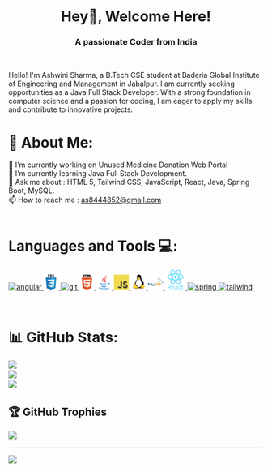 <h1 align="center">Hey👋, Welcome Here!</h1>
<h3 align="center">A passionate Coder from India</h3>
<br/>
<p>Hello! I'm Ashwini Sharma, a B.Tech CSE student at Baderia Global Institute of Engineering and Management in Jabalpur. I am currently seeking opportunities as a Java Full Stack Developer. With a strong foundation in computer science and a passion for coding, I am eager to apply my skills and contribute to innovative projects. </p> 

# 💫 About Me:
🔭 I'm currently working on Unused Medicine Donation Web Portal<br>🌱 I'm currently learning Java Full Stack Development.<br>💭 Ask me about : HTML 5, Tailwind CSS, JavaScript, React, Java, Spring Boot, MySQL.<br>📫 How to reach me : as8444852@gmail.com
<br>
<br>
<h1 align="left">Languages and Tools 💻:</h1>
<p align="left"> <a href="https://angular.io" target="_blank" rel="noreferrer"> <img src="https://angular.io/assets/images/logos/angular/angular.svg" alt="angular" width="30" height="30"/> </a> <a href="https://www.w3schools.com/css/" target="_blank" rel="noreferrer"> <img src="https://raw.githubusercontent.com/devicons/devicon/master/icons/css3/css3-original-wordmark.svg" alt="css3" width="30" height="30"/> </a> <a href="https://git-scm.com/" target="_blank" rel="noreferrer"> <img src="https://www.vectorlogo.zone/logos/git-scm/git-scm-icon.svg" alt="git" width="30" height="30"/> </a> <a href="https://www.w3.org/html/" target="_blank" rel="noreferrer"> <img src="https://raw.githubusercontent.com/devicons/devicon/master/icons/html5/html5-original-wordmark.svg" alt="html5" width="30" height="30"/> </a> <a href="https://www.java.com" target="_blank" rel="noreferrer"> <img src="https://raw.githubusercontent.com/devicons/devicon/master/icons/java/java-original.svg" alt="java" width="30" height="30"/> </a> <a href="https://developer.mozilla.org/en-US/docs/Web/JavaScript" target="_blank" rel="noreferrer"> <img src="https://raw.githubusercontent.com/devicons/devicon/master/icons/javascript/javascript-original.svg" alt="javascript" width="30" height="30"/> </a> <a href="https://www.linux.org/" target="_blank" rel="noreferrer"> <img src="https://raw.githubusercontent.com/devicons/devicon/master/icons/linux/linux-original.svg" alt="linux" width="30" height="30"/> </a> <a href="https://www.mysql.com/" target="_blank" rel="noreferrer"> <img src="https://raw.githubusercontent.com/devicons/devicon/master/icons/mysql/mysql-original-wordmark.svg" alt="mysql" width="30" height="30"/> </a> <a href="https://reactjs.org/" target="_blank" rel="noreferrer"> <img src="https://raw.githubusercontent.com/devicons/devicon/master/icons/react/react-original-wordmark.svg" alt="react" width="40" height="40"/> </a> <a href="https://spring.io/" target="_blank" rel="noreferrer"> <img src="https://www.vectorlogo.zone/logos/springio/springio-icon.svg" alt="spring" width="30" height="30"/> </a> <a href="https://tailwindcss.com/" target="_blank" rel="noreferrer"> <img src="https://www.vectorlogo.zone/logos/tailwindcss/tailwindcss-icon.svg" alt="tailwind" width="40" height="40"/> </a> </p><br>

# 📊 GitHub Stats:
![](https://github-readme-stats.vercel.app/api?username=ashwinisharma-17&theme=dark&hide_border=false&include_all_commits=false&count_private=false)<br/>
![](https://github-readme-streak-stats.herokuapp.com/?user=ashwinisharma-17&theme=dark&hide_border=false)<br/>
![](https://github-readme-stats.vercel.app/api/top-langs/?username=ashwinisharma-17&theme=dark&hide_border=false&include_all_commits=false&count_private=false&layout=compact)

## 🏆 GitHub Trophies
![](https://github-profile-trophy.vercel.app/?username=ashwinisharma-17&theme=gruvbox&no-frame=false&no-bg=true&margin-w=4)

---
[![](https://visitcount.itsvg.in/api?id=ashwinisharma-17&icon=1&color=0)](https://visitcount.itsvg.in)

<!-- Proudly created with GPRM ( https://gprm.itsvg.in ) -->
